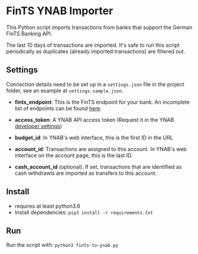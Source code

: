 # FinTS YNAB Importer

This Python script imports transactions from banks that support the German FinTS Banking API. 

The last 10 days of transactions are imported. It's safe to run this script periodically as duplicates (already imported transactions) are filtered out.

## Settings
Connection details need to be set up in a `settings.json` file in the project folder, see an example at `settings.sample.json`.

- **fints_endpoint**: This is the FinTS endpoint for your bank. An incomplete list of endpoints can be found [here](https://raw.githubusercontent.com/jhermsmeier/fints-institute-db/master/fints-institutes.json).

- **access_token**: A YNAB API access token (Request it in the YNAB [developer settings](https://app.youneedabudget.com/settings/developer))
- **budget_id**: In YNAB's web interface, this is the first ID in the URL
- **account_id**: Transactions are assigned to this account. In YNAB's web interface on the account page, this is the last ID.
- **cash_account_id** (optional): If set, transactions that are identified as cash withdrawls are imported as transfers to this account.

## Install
- requires at least python3.6 
- Install dependencies:
  `pip3 install -r requirements.txt`

## Run 
Run the script with:
`python3 fints-to-ynab.py`


